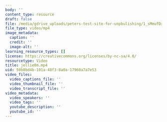 ```yaml
---
body: ''
content_type: resource
draft: false
file: /media/gdrive_uploads/peters-test-site-for-unpbulishing/1_sMmufDxgKkPpZ-anr9-uXWn2sli8OIf/jellie8m.mp4
file_type: video/mp4
image_metadata:
  caption: ''
  credit: ''
  image-alt: ''
learning_resource_types: []
license: https://creativecommons.org/licenses/by-nc-sa/4.0/
resourcetype: Video
title: jellie8m.mp4
uid: 50b8bd4b-101a-48f3-8a0a-17960a7a7e53
video_files:
  video_captions_file: ''
  video_thumbnail_file: ''
  video_transcript_file: ''
video_metadata:
  video_speakers: ''
  video_tags: ''
  youtube_description: ''
  youtube_id: ''
---
```

